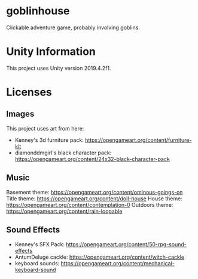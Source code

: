 # goblinhouse

Clickable adventure game, probably involving goblins.

# Unity Information

This project uses Unity version 2019.4.2f1.

# Licenses

## Images

This project uses art from here:

 - Kenney's 3d furniture pack: https://opengameart.org/content/furniture-kit
 - diamonddmgirl's black character pack: https://opengameart.org/content/24x32-black-character-pack

## Music

Basement theme: https://opengameart.org/content/ominous-goings-on
Title theme: https://opengameart.org/content/doll-house
House theme: https://opengameart.org/content/contemplation-0
Outdoors theme: https://opengameart.org/content/rain-loopable

## Sound Effects

 - Kenney's SFX Pack: https://opengameart.org/content/50-rpg-sound-effects
 - AntumDeluge cackle: https://opengameart.org/content/witch-cackle
 - keyboard sounds: https://opengameart.org/content/mechanical-keyboard-sound
